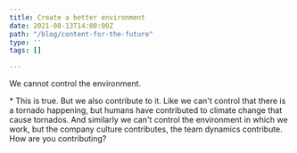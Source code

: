 ```yaml
---
title: Create a better environment
date: 2021-08-13T14:00:00Z
path: "/blog/content-for-the-future"
type: ''
tags: []

---
```

We cannot control the environment.

\* This is true. But we also contribute to it. Like we can't control that there is a tornado happening, but humans have contributed to climate change that cause tornados. And similarly we can't control the environment in which we work, but the company culture contributes, the team dynamics contribute. How are you contributing?